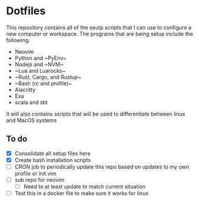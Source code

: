 # Dotfiles

This repository contains all of the seutp scripts that I can use to configure a new computer or workspace. The programs that
are being setup include the following.

- Neovim
- Python and ~PyEnv~
- Nodejs and ~NVM~
- ~Lua and Luarocks~
- ~Rust, Cargo, and Rustup~
- ~Bash (rc and profile)~
- Alacritty
- Exa
- scala and sbt

It will also contains scripts that will be used to differentiate between linux
and MacOS systems

## To do

- [x] Consolidate all setup files here
- [x] Create bash installation scripts
- [ ] CRON job to periodically update this repo based on updates to my own profile or init.vim
- [ ] sub repo for neovim
    - [ ] Need to at least update to match current situation
- [ ] Test this in a docker file to make sure it works for linux 
